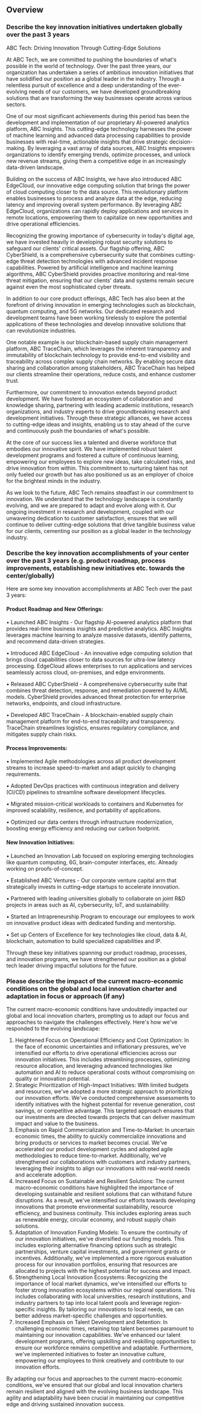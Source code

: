 ## Overview

### Describe the key innovation initiatives undertaken globally over the past 3 years

ABC Tech: Driving Innovation Through Cutting-Edge Solutions

At ABC Tech, we are committed to pushing the boundaries of what's possible in the world of technology. Over the past three years, our organization has undertaken a series of ambitious innovation initiatives that have solidified our position as a global leader in the industry. Through a relentless pursuit of excellence and a deep understanding of the ever-evolving needs of our customers, we have developed groundbreaking solutions that are transforming the way businesses operate across various sectors.

One of our most significant achievements during this period has been the development and implementation of our proprietary AI-powered analytics platform, ABC Insights. This cutting-edge technology harnesses the power of machine learning and advanced data processing capabilities to provide businesses with real-time, actionable insights that drive strategic decision-making. By leveraging a vast array of data sources, ABC Insights empowers organizations to identify emerging trends, optimize processes, and unlock new revenue streams, giving them a competitive edge in an increasingly data-driven landscape.

Building on the success of ABC Insights, we have also introduced ABC EdgeCloud, our innovative edge computing solution that brings the power of cloud computing closer to the data source. This revolutionary platform enables businesses to process and analyze data at the edge, reducing latency and improving overall system performance. By leveraging ABC EdgeCloud, organizations can rapidly deploy applications and services in remote locations, empowering them to capitalize on new opportunities and drive operational efficiencies.

Recognizing the growing importance of cybersecurity in today's digital age, we have invested heavily in developing robust security solutions to safeguard our clients' critical assets. Our flagship offering, ABC CyberShield, is a comprehensive cybersecurity suite that combines cutting-edge threat detection technologies with advanced incident response capabilities. Powered by artificial intelligence and machine learning algorithms, ABC CyberShield provides proactive monitoring and real-time threat mitigation, ensuring that our clients' data and systems remain secure against even the most sophisticated cyber threats.

In addition to our core product offerings, ABC Tech has also been at the forefront of driving innovation in emerging technologies such as blockchain, quantum computing, and 5G networks. Our dedicated research and development teams have been working tirelessly to explore the potential applications of these technologies and develop innovative solutions that can revolutionize industries.

One notable example is our blockchain-based supply chain management platform, ABC TraceChain, which leverages the inherent transparency and immutability of blockchain technology to provide end-to-end visibility and traceability across complex supply chain networks. By enabling secure data sharing and collaboration among stakeholders, ABC TraceChain has helped our clients streamline their operations, reduce costs, and enhance customer trust.

Furthermore, our commitment to innovation extends beyond product development. We have fostered an ecosystem of collaboration and knowledge sharing, partnering with leading academic institutions, research organizations, and industry experts to drive groundbreaking research and development initiatives. Through these strategic alliances, we have access to cutting-edge ideas and insights, enabling us to stay ahead of the curve and continuously push the boundaries of what's possible.

At the core of our success lies a talented and diverse workforce that embodies our innovative spirit. We have implemented robust talent development programs and fostered a culture of continuous learning, empowering our employees to explore new ideas, take calculated risks, and drive innovation from within. This commitment to nurturing talent has not only fueled our growth but has also positioned us as an employer of choice for the brightest minds in the industry.

As we look to the future, ABC Tech remains steadfast in our commitment to innovation. We understand that the technology landscape is constantly evolving, and we are prepared to adapt and evolve along with it. Our ongoing investment in research and development, coupled with our unwavering dedication to customer satisfaction, ensures that we will continue to deliver cutting-edge solutions that drive tangible business value for our clients, cementing our position as a global leader in the technology industry.

### Describe the key innovation accomplishments of your center over the past 3 years (e.g. product roadmap, process improvements, establishing new initiatives etc. towards the center/globally)
Here are some key innovation accomplishments at ABC Tech over the past 3 years:

#### Product Roadmap and New Offerings:

• Launched ABC Insights - Our flagship AI-powered analytics platform that provides real-time business insights and predictive analytics. ABC Insights leverages machine learning to analyze massive datasets, identify patterns, and recommend data-driven strategies.

• Introduced ABC EdgeCloud - An innovative edge computing solution that brings cloud capabilities closer to data sources for ultra-low latency processing. EdgeCloud allows enterprises to run applications and services seamlessly across cloud, on-premises, and edge environments.

• Released ABC CyberShield - A comprehensive cybersecurity suite that combines threat detection, response, and remediation powered by AI/ML models. CyberShield provides advanced threat protection for enterprise networks, endpoints, and cloud infrastructure.

• Developed ABC TraceChain - A blockchain-enabled supply chain management platform for end-to-end traceability and transparency. TraceChain streamlines logistics, ensures regulatory compliance, and mitigates supply chain risks.

#### Process Improvements:

• Implemented Agile methodologies across all product development streams to increase speed-to-market and adapt quickly to changing requirements.

• Adopted DevOps practices with continuous integration and delivery (CI/CD) pipelines to streamline software development lifecycles.

• Migrated mission-critical workloads to containers and Kubernetes for improved scalability, resilience, and portability of applications.

• Optimized our data centers through infrastructure modernization, boosting energy efficiency and reducing our carbon footprint.

#### New Innovation Initiatives:

• Launched an Innovation Lab focused on exploring emerging technologies like quantum computing, 6G, brain-computer interfaces, etc. Already working on proofs-of-concept.

• Established ABC Ventures - Our corporate venture capital arm that strategically invests in cutting-edge startups to accelerate innovation.

• Partnered with leading universities globally to collaborate on joint R&D projects in areas such as AI, cybersecurity, IoT, and sustainability.

• Started an Intrapreneurship Program to encourage our employees to work on innovative product ideas with dedicated funding and mentorship.

• Set up Centers of Excellence for key technologies like cloud, data & AI, blockchain, automation to build specialized capabilities and IP.

Through these key initiatives spanning our product roadmap, processes, and innovation programs, we have strengthened our position as a global tech leader driving impactful solutions for the future.

### Please describe the impact of the current macro-economic conditions on the global and local innovation charter and adaptation in focus or approach (if any)
The current macro-economic conditions have undoubtedly impacted our global and local innovation charters, prompting us to adapt our focus and approaches to navigate the challenges effectively. Here's how we've responded to the evolving landscape:

1. Heightened Focus on Operational Efficiency and Cost Optimization: In the face of economic uncertainties and inflationary pressures, we've intensified our efforts to drive operational efficiencies across our innovation initiatives. This includes streamlining processes, optimizing resource allocation, and leveraging advanced technologies like automation and AI to reduce operational costs without compromising on quality or innovation potential.
2. Strategic Prioritization of High-Impact Initiatives: With limited budgets and resources, we've adopted a more strategic approach to prioritizing our innovation efforts. We've conducted comprehensive assessments to identify initiatives with the highest potential for revenue generation, cost savings, or competitive advantage. This targeted approach ensures that our investments are directed towards projects that can deliver maximum impact and value to the business.
3. Emphasis on Rapid Commercialization and Time-to-Market: In uncertain economic times, the ability to quickly commercialize innovations and bring products or services to market becomes crucial. We've accelerated our product development cycles and adopted agile methodologies to reduce time-to-market. Additionally, we've strengthened our collaborations with customers and industry partners, leveraging their insights to align our innovations with real-world needs and accelerate adoption.
4. Increased Focus on Sustainable and Resilient Solutions: The current macro-economic conditions have highlighted the importance of developing sustainable and resilient solutions that can withstand future disruptions. As a result, we've intensified our efforts towards developing innovations that promote environmental sustainability, resource efficiency, and business continuity. This includes exploring areas such as renewable energy, circular economy, and robust supply chain solutions.
5. Adaptation of Innovation Funding Models: To ensure the continuity of our innovation initiatives, we've diversified our funding models. This includes exploring alternative financing options such as strategic partnerships, venture capital investments, and government grants or incentives. Additionally, we've implemented a more rigorous evaluation process for our innovation portfolios, ensuring that resources are allocated to projects with the highest potential for success and impact.
6. Strengthening Local Innovation Ecosystems: Recognizing the importance of local market dynamics, we've intensified our efforts to foster strong innovation ecosystems within our regional operations. This includes collaborating with local universities, research institutions, and industry partners to tap into local talent pools and leverage region-specific insights. By tailoring our innovations to local needs, we can better address market-specific challenges and opportunities.
7. Increased Emphasis on Talent Development and Retention: In challenging economic times, retaining top talent becomes paramount to maintaining our innovation capabilities. We've enhanced our talent development programs, offering upskilling and reskilling opportunities to ensure our workforce remains competitive and adaptable. Furthermore, we've implemented initiatives to foster an innovative culture, empowering our employees to think creatively and contribute to our innovation efforts.

By adapting our focus and approaches to the current macro-economic conditions, we've ensured that our global and local innovation charters remain resilient and aligned with the evolving business landscape. This agility and adaptability have been crucial in maintaining our competitive edge and driving sustained innovation success.
